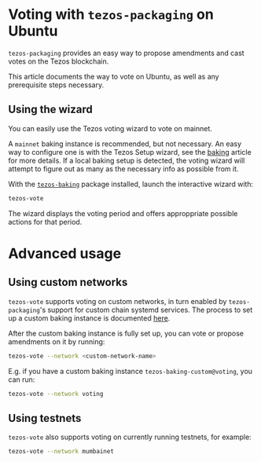 <!--
   - SPDX-FileCopyrightText: 2022 Oxhead Alpha
   - SPDX-License-Identifier: LicenseRef-MIT-OA
   -->

# Voting with `tezos-packaging` on Ubuntu

`tezos-packaging` provides an easy way to propose amendments and cast votes on the Tezos blockchain.

This article documents the way to vote on Ubuntu, as well as any prerequisite steps necessary.

## Using the wizard

You can easily use the Tezos voting wizard to vote on mainnet.

A `mainnet` baking instance is recommended, but not necessary.
An easy way to configure one is with the Tezos Setup wizard, see the [baking](./baking.md#prerequisites) article for more details.
If a local baking setup is detected, the voting wizard will attempt to figure out
as many as the necessary info as possible from it.

With the [`tezos-baking`](./ubuntu.md/tezos-baking) package installed, launch the
interactive wizard with:
```bash
tezos-vote
```

The wizard displays the voting period and offers approppriate possible actions for that period.

# Advanced usage

## Using custom networks

`tezos-vote` supports voting on custom networks, in turn enabled by `tezos-packaging`'s
support for custom chain systemd services.
The process to set up a custom baking instance is documented [here](./baking.md#using-a-custom-chain).

After the custom baking instance is fully set up, you can vote or propose
amendments on it by running:

```bash
tezos-vote --network <custom-network-name>
```

E.g. if you have a custom baking instance `tezos-baking-custom@voting`, you can run:

```bash
tezos-vote --network voting
```

## Using testnets

`tezos-vote` also supports voting on currently running testnets, for example:

```bash
tezos-vote --network mumbainet
```
